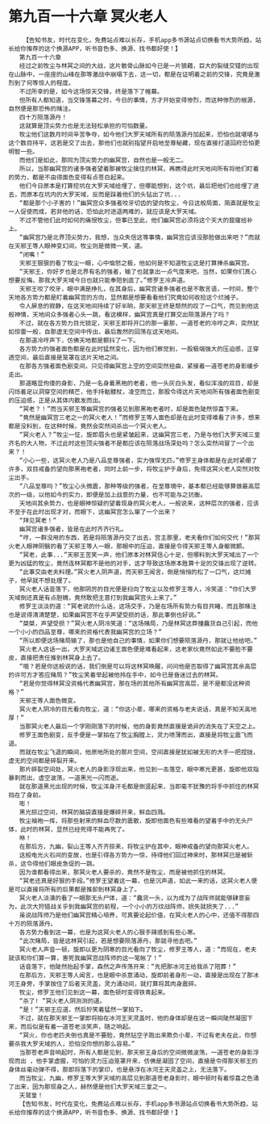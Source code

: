 # 第九百一十六章 冥火老人
        【告知书友，时代在变化，免费站点难以长存，手机app多书源站点切换看书大势所趋，站长给你推荐的这个换源APP，听书音色多、换源、找书都好使！】
       第九百一十六章
       经过之前牧尘与林冥之间的大战，这片骸骨山脉如今已是一片狼藉，巨大的裂缝交错的出现在山脉中，一座座的山峰在那等激战中崩塌下去，这一切，都是在证明着之前的交锋，究竟是激烈到了何等惊人的程度。
       不过所幸的是，如今这场惊天交锋，终是落下了帷幕。
       但所有人都知道，当交锋落幕之时，今日的事情，方才开始变得惨烈，而这种惨烈的根源，自然便是那恐怖的赌注。
       四十万陨落源丹！
       这就算是顶尖势力也是无法轻松承担的可怕数量。
       牧尘他们这数月时间辛苦争夺，如今他们大罗天域所有的陨落源丹加起来，恐怕也就堪堪与这个数目持平，这若是交了出去，那他们也就别指望开启地至尊秘藏，现在直接打道回府恐怕更明智一些。
       而他们是如此，那同为顶尖势力的幽冥宫，自然也是一般无二。
       所以，当那幽冥宫的诸多强者望着那被牧尘擒住的林冥，再瞧得此时天地间所有将他们盯着的势力，都是不由得面色变得有点苍白起来。
       他们今日原本是打算挖坑在大罗天域给埋了，但哪能想到，这个坑，最后把他们也给埋了进去，而原本在坑内的大罗天域，反而是踩着他们的头钻出了坑...
       “都是那个小子害的！”幽冥宫众多强者咬牙切齿的望向牧尘，今日这般局面，简直就是牧尘一人促使而成，若非他的话，恐怕此时进退两难的，就应该是大罗天域。
       不过不管他们此时如何的痛恨牧尘，但事已至此，他们幽冥宫必须将这个天大的窟窿给补上。
       “幽冥宫乃是北界顶尖势力，我想，当众失信这等事情，幽冥宫应该没那脸做出来吧？”而就在天邪王等人眼神变幻间，牧尘则是微微一笑，道。
       “闭嘴！”
       天邪王狠狠的看了牧尘一眼，心中恼怒之极，他如何是不知道牧尘这是打算捧杀幽冥宫。
       “天邪王，你好歹也是北界有名的强者，输了也就拿出一点气度来吧，当然，如果你们真心想要反悔，那我大罗天域今日也就只能奉陪到底了。”修罗王冷声道。
       天邪王咬了咬牙，眼中满是挣扎，在其身后，幽冥宫诸多强者也是不敢言语，一时间，整个天地各方势力都是盯着幽冥宫的方向，显然都是想要看看他们究竟如何收拾这个烂摊子。
       令人屏息的寂静，在这天地间持续了好半晌，那天邪王终是颓然的叹了一口气，而见到他这般神情，天地间众多强者心头一跳，看这模样，幽冥宫真是打算交出陨落源丹了吗？
       不过，就在各方势力目光锁定，天邪王即将开口的那一霎那，一道苍老的冷哼之声，突然犹如惊雷一般，自那虚无空间中传出，最后轰然的回荡在这天地间。
       在那道冷哼声下，仿佛天地都是颤抖了一下。
       各方势力的强者面色都是在此时猛然变化，因为他们察觉到，一股极端强大的压迫感，正穿透空间，最后直接是笼罩在这片天地之间。
       在那各方强者面色剧变间，只见得幽冥宫上空的空间突然扭曲，紧接着一道苍老的身影缓步走出。
       那道略显佝偻的身影，乃是一名身着黑袍的老者，他一头灰白头发，看似浑浊的双目，却是闪烁着足以洞穿空间的精芒，他手持骷髅杖，凌空而立，那股令得这片天地间所有强者面色剧变的压迫感，正是从其体内散发而出。
       “冥老？！”而当天邪王等幽冥宫的强者见到那黑袍老者时，却是面色陡然惊喜下来。
       “竟然是幽冥宫三老之一的冥火老人！”而修罗王等人面色却是在此时变得难看了许多，想来都是没料到，在这种时候，竟然会突然间杀出一个冥火老人。
       “冥火老人？”牧尘一怔，旋即眉头也是紧皱起来，这幽冥宫三老，乃是与他们大罗天域三皇齐名的大人物，不过此时这些顶尖强者不是都应该在陨落战场深处吗？怎么突然间冒了一个出来？！
       “小心一些，这冥火老人乃是八品至尊强者，实力强悍无匹。”修罗王身体都是在此时紧绷了许多，双目戒备的望向那黑袍老者，同时上前一步，将牧尘护于身后，免得这冥火老人突然对牧尘出手。
       “八品至尊吗？”牧尘心头微震，那种等级的强者，在至尊境中，基本都已经能够算做最高层次的一级，以他如今的实力，即便是加上战意的力量，也不可能与之抗衡。
       天地间其余势力，也是眼神惊疑的望着现身的冥火老人，一般说来，这种层次的强者，应该不至于在此时出现才对，而眼下，这幽冥宫怎么窜了一个出来？
       “拜见冥老！”
       幽冥宫诸多强者，皆是在此时齐齐行礼。
       “哼，一群没用的东西，若是将陨落源丹交了出去，宫主那里，老夫看你们如何交代！”那冥火老人眼神阴翳的看了天邪王等人一眼，那眼中的压迫，直接是令得天邪王等人身躯微颤。
       “冥老，此事...”天邪王苦笑一声，他们原本对林冥信心十足，但哪料到大罗天域出了一个更为凶猛的牧尘，竟然连林冥都不是他的对手，这才导致这场原本胜算十足的交锋出现了逆转。
       “此事交由老夫料理。”冥火老人阴声道，而天邪王闻言，倒是悄悄的松了一口气，这烂摊子，他早就不想处理了。
       冥火老人话音落下，他那阴厉的目光便是扫向了牧尘以及修罗王等人，冷笑道：“你们大罗天域倒还真是有点胆魄，竟然敢把主意打到我幽冥宫头上来了。”
       修罗王淡淡的道：“冥老说的什么话，这场交手，乃是在场所有势力有目共睹，而且那赌注也是说得清清楚楚，如果幽冥宫不在乎声望受损的话，那此事倒也好说。”
       “桀桀，声望受损？”冥火老人阴冷笑道：“这场赌局，乃是林冥这莽撞蠢货自己引起，而他一个小小的四品至尊，哪来的资格代表我幽冥宫的立场？”
       “所以即便这场赌局输了，那也是他自己的事情，如果你们想要陨落源丹，那就让他给吧。”
       冥火老人这话一出，大罗天域这边诸王面色便是难看起来，这老家伙竟然如此不要脸不要皮，直接把责任推到林冥身上去了。
       “哦？若是你这般说的话，我们倒是可以将这林冥唤醒，问问他是否取得了幽冥宫其余高层的许可方才答应赌局？”牧尘笑着举起被他拎在手中，如今已是昏迷过去的林冥。
       “若是你觉得林冥没资格代表幽冥宫，那在场的其他所有幽冥宫高层，是不是都没这种资格？”
       天邪王等人面色微变。
       冥火老人阴冷的目光看向牧尘，道：“你这小辈，哪来的资格与老夫说话，真是不知天高地厚！”
       当那冥火老人最后一个字刚刚落下的时候，他的身影竟然直接是诡异的消失在了天空之上。
       修罗王面色剧变，反手便是一掌拍在了牧尘胸膛上，灵力喷薄而出，直接是将牧尘震飞而退。
       而就在牧尘飞退的瞬间，他原地所处的那片空间，空间直接是犹如被无形的大手一把捏拢，虚无的空间都是碎裂开来。
       那片碎裂空间处，冥火老人的身影浮现出来，他见到一击落空，眼中寒光更甚，旋即他双指暴刺而出，虚空波荡，一道黑光一闪而逝。
       就在那道黑光出现的时候，牧尘浑身汗毛都是倒竖起来，当即毫不犹豫的将手中抓住的林冥挡在了身前。
       嘭！
       黑光掠过空间，林冥的脑袋直接是爆碎开来，鲜血四溅。
       牧尘袖袍一挥，将那些射来的鲜血尽数的震散，旋即他面色有些难看的望着手中的无头尸体，此时的林冥，显然已经死得不能再死了。
       咻！
       在那后方，九幽，裂山王等人齐齐掠来，将牧尘护在其中，眼神戒备的望向那冥火老人。
       这般电光火石间的变故，也是引得各方势力一惊，待得他们回过神来时，那林冥已是被斩杀，这令得他们眼皮急促的一跳。
       因为谁都看得出来，那冥火老人要杀的，竟然不是牧尘，而是被他抓住的林冥。
       “冥老还真是好狠的手段。”修罗王望着这一幕，也是沉声道，如此一来的话，这冥火老人便是可以直接将所有的后果都是推卸到林冥身上了。
       冥火老人淡漠的看了一眼那无头尸体，道：“蠢货一头，以为成为了战阵师就能够肆意妄为，此次大狩猎战关乎到我幽冥宫的前程，一个小小的万纹战阵师，损失就损失了...”
       虽说战阵师乃是他们幽冥宫精心培养，可真要论起价值，在冥火老人的心中，还值不得那四十万的陨落源丹。
       各方势力看到这一幕，也是为这冥火老人的心狠手辣感到有些心寒。
       “此次赌局，皆是这林冥引起，若是想要陨落源丹，那就寻他去吧。”
       冥火老人声音一顿，旋即以更为阴寒的目光看向了牧尘，修罗王等人，道：“而现在，老夫就该和你们算一算，害死我幽冥宫战阵师的这一笔帐了！”
       话音落下，他陡然抬起手掌，森然之声传荡开来：“先把那冰河王给我杀了陪葬！”
       在那后方，天邪王等人闻言，也是眼中杀意涌动，旋即前者身形一动，直接是出现在了那冰河王身旁，手掌按住了后者天灵盖，灵力涌动间，就打算将其肉身震碎。
       牧尘，修罗王他们见到这一幕，面色顿时变得铁青起来。
       “杀了! ”冥火老人阴测测的道。
       “是！”天邪王应道，然后狞笑着猛然一掌拍下。
       不过，就在那天邪王一掌即将拍在冰河王天灵盖时，他的身体却是在这一瞬间陡然凝固下来，而后似是有着一道苍老淡笑声，随之响起。
       “冥火，你也老匹夫倒也真是不要脸，竟然钻空子跑出来欺负小辈，不过有老夫在此，你想要杀我大罗天域的人，恐怕没你想的那么容易。”
       当那苍老声音响起时，所有人都是见到，那天邪王身后的空间微微波荡，一道苍老的身影浮现而出 ，他手掌虚握，可怕的灵力压迫笼罩开来，仿佛是凝固了空间，直接是令得那天邪王的身体丝毫动弹不得，那即将落下的掌印，也是悬浮在冰河王天灵盖之上，无法落下。
       而当牧尘，九幽，修罗王等大罗天域的高层见到那道苍老身影时，眼中顿时有着惊喜之色涌了出来，因为那现身之人，赫然便是他们大罗天域三皇之一。
       天鹫皇！
       【告知书友，时代在变化，免费站点难以长存，手机app多书源站点切换看书大势所趋，站长给你推荐的这个换源APP，听书音色多、换源、找书都好使！】